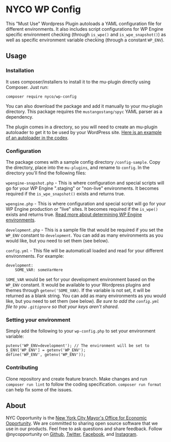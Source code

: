 # NYCO WP Config

This "Must Use" Wordpress Plugin autoloads a YAML configuration file for different environments. It also includes script configurations for WP Engine specific environment checking (through `is_wpe()` and `is_wpe_snapshot()`) as well as specific environment variable checking (through a constant `WP_ENV`).

## Usage

### Installation

It uses composer/installers to install it to the mu-plugin directly using Composer. Just run:

```
composer require nyco/wp-config
```

You can also download the package and add it manually to your mu-plugin directory. This package requires the `mustangostang/spyc` YAML parser as a dependency.

The plugin comes in a directory, so you will need to create an mu-plugin autoloader to get it to be used by your WordPress site. [Here is an example of an autoloader in the codex](https://codex.wordpress.org/Must\_Use\_Plugins#Autoloader_Example).

### Configuration

The package comes with a sample config directory `/config-sample`. Copy the directory, place into the `mu-plugins`, and rename to `config`. In the directory you'll find the following files: 

`wpengine-snapshot.php` - This is where configuration and special scripts will go for your WP Engine ".staging" or "non-live" environments. It becomes required if the `is_wpe_snapshot()` exists and returns true.

`wpengine.php` - This is where configuration and special script will go for your WP Engine production or "live" sites. It becomes required if the `is_wpe()` exists and returns true. [Read more about determining WP Engine environments](https://wpengine.com/support/determining-wp-engine-environment/).

`development.php` - This is a sample file that would be required if you set the `WP_ENV` constant to `development`. You can add as many environments as you would like, but you need to set them (see below).

`config.yml` - This file will be automaticall loaded and read for your different environments. For example:

```
development:
    SOME_VAR: someVarHere
```

`SOME_VAR` would be set for your development environment based on the `WP_ENV` constant. It would be available to your Wordpress plugins and themes through `getenv('SOME_VAR)`. If the variable is not set, it will be returned as a blank string. You can add as many environments as you would like, but you need to set them (see below). *Be sure to add the  `config.yml` file to you `.gitignore` so that your keys aren't shared*.

### Setting your environment

Simply add the following to your `wp-config.php` to set your environment variable:

```
putenv('WP_ENV=development'); // The environment will be set to
$_ENV['WP_ENV'] = getenv('WP_ENV');
define('WP_ENV', getenv('WP_ENV'));
```

### Contributing

Clone repository and create feature branch. Make changes and run `composer run lint` to follow the coding specification. `composer run format` can help fix some of the issues.

## About

NYC Opportunity is the [New York City Mayor's Office for Economic Opportunity](http://nyc.gov/opportunity). We are committed to sharing open source software that we use in our products. Feel free to ask questions and share feedback. Follow @nycopportunity on [Github](https://github.com/orgs/CityOfNewYork/teams/nycopportunity), [Twitter](https://twitter.com/nycopportunity), [Facebook](https://www.facebook.com/NYCOpportunity/), and [Instagram](https://www.instagram.com/nycopportunity/).
